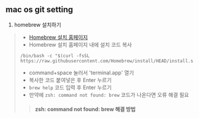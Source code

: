 ## mac os git setting
1. homebrew 설치하기
> - [Homebrew 설치 홈페이지](https://brew.sh/)
> - Homebrew 설치 홈페이지 내에 설치 코드 복사
> ```
> /bin/bash -c "$(curl -fsSL https://raw.githubusercontent.com/Homebrew/install/HEAD/install.sh)"
> ```
> - command+space 눌러서 'terminal.app' 열기
> - 복사한 코드 붙여넣은 후 Enter 누르기
> - ``` brew help ``` 코드 입력 후 Enter 누르기
> - 만약에 ```zsh: command not found: brew``` 코드가 나온다면 오류 해결 필요
> > #### zsh: command not found: brew 해결 방법
> > 
> 
